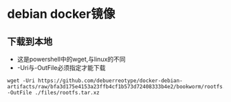 # debian docker镜像

## 下载到本地
* 这是powershell中的wget,与linux的不同
* -Uri与-OutFile必须指定才能下载
```shell
wget -Uri https://github.com/debuerreotype/docker-debian-artifacts/raw/bfa3d175e4153a23ffb4cf1b573d72408333b4e2/bookworm/rootfs.tar.xz -OutFile ./files/rootfs.tar.xz
```
